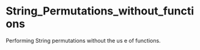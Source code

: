 # String_Permutations_without_functions
Performing String permutations without the us e of functions.
